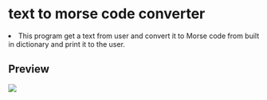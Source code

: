 # text to morse code converter

<li> This program get a text from user and convert it to Morse code from built in dictionary and print it to the user.</li>

<h2>Preview</h2>
<img src="https://user-images.githubusercontent.com/91461938/190950368-0c998c34-e1f3-415b-9dd7-a4c1d47e99ba.png">


